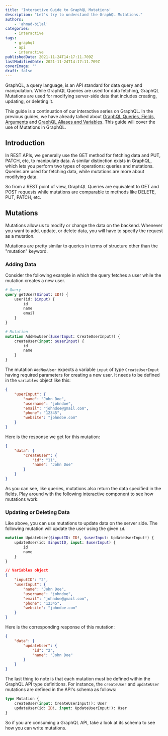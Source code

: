 ```yaml
---
title: 'Interactive Guide to GraphQL Mutations'
description: "Let's try to understand the GraphQL Mutations."
authors:
    - 'ahmad-bilal'
categories:
    - interactive
tags:
    - graphql
    - api
    - interactive
publishedDate: 2021-11-24T14:17:11.709Z
lastModifiedDate: 2021-11-24T14:17:11.709Z
coverImage: ''
draft: false
---
```


<Lead>
	GraphQL, a query language, is an API standard for data query and
	manipulation. While GraphQL Queries are used for data fetching, GraphQL
	Mutations are used for modifying server-side data that includes creating,
	updating, or deleting it.
</Lead>

This guide is a continuation of our interactive series on GraphQL. In the previous guides, we have already talked about [GraphQL Queries, Fields, Arguments](https://RapidAPI.com/guides/graphql-fields-arguments) and [GraphQL Aliases and Variables](https://RapidAPI.com/guides/graphql-aliases-variables). This guide will cover the use of Mutations in GraphQL.

## Introduction

In REST APIs, we generally use the GET method for fetching data and PUT, PATCH, etc, to manipulate data. A similar distinction exists in GraphQL, which lets you perform two types of operations: queries and mutations. Queries are used for fetching data, while mutations are more about modifying data.

So from a REST point of view, GraphQL Queries are equivalent to GET and POST requests while mutations are comparable to methods like DELETE, PUT, PATCH, etc.

## Mutations

Mutations allow us to modify or change the data on the backend. Whenever you want to add, update, or delete data, you will have to specify the request as a mutation.

Mutations are pretty similar to queries in terms of structure other than the "mutation" keyword.

### Adding Data

Consider the following example in which the query fetches a user while the mutation creates a new user.

```graphql
# Query
query getUser($input: ID!) {
	user(id: $input) {
		id
		name
		email
	}
}

# Mutation
mutation AddNewUser($userInput: CreateUserInput!) {
	createUser(input: $userInput) {
		id
		name
	}
}
```

The mutation `AddNewUser` expects a variable `input` of type `CreateUserInput` having required parameters for creating a new user. It needs to be defined in the `variables` object like this:

```json
{
	"userInput": {
		"name": "John Doe",
		"username": "johndoe",
		"email": "johndoe@gmail.com",
		"phone": "12345",
		"website": "johndoe.com"
	}
}
```

Here is the response we get for this mutation:

```json
{
	"data": {
		"createUser": {
			"id": "11",
			"name": "John Doe"
		}
	}
}
```

As you can see, like queries, mutations also return the data specified in the fields. Play around with the following interactive component to see how mutations work:

<GraphQLClient type="mutations" />

### Updating or Deleting Data

Like above, you can use mutations to update data on the server side. The following mutation will update the user using the given `id`.

```graphql
mutation UpdateUser($inputID: ID!, $userInput: UpdateUserInput!) {
	updateUser(id: $inputID, input: $userInput) {
		id
		name
	}
}
```

```json
// Variables object
{
	"inputID": "2",
	"userInput": {
		"name": "John Doe",
		"username": "johndoe",
		"email": "johndoe@gmail.com",
		"phone": "12345",
		"website": "johndoe.com"
	}
}
```

Here is the corresponding response of this mutation:

```json
{
	"data": {
		"updateUser": {
			"id": "2",
			"name": "John Doe"
		}
	}
}
```

The last thing to note is that each mutation must be defined within the GraphQL API type definitions. For instance, the `createUser` and `updateUser` mutations are defined in the API's schema as follows:

```graphql
type Mutation {
	createUser(input: CreateUserInput!): User
	updateUser(id: ID!, input: UpdateUserInput!): User
}
```

So if you are consuming a GraphQL API, take a look at its schema to see how you can write mutations.
